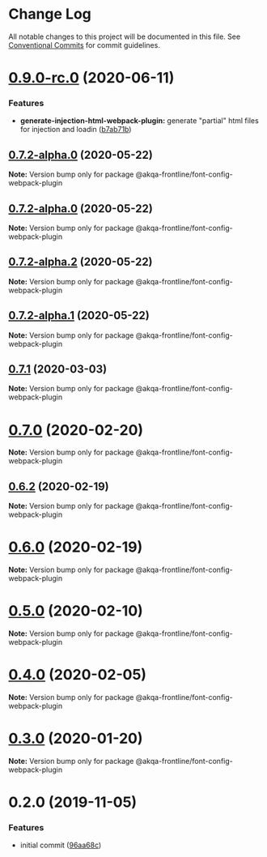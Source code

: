 # Change Log

All notable changes to this project will be documented in this file.
See [Conventional Commits](https://conventionalcommits.org) for commit guidelines.

# [0.9.0-rc.0](https://github.com/akqa-frontline/frontline/compare/v0.8.1...v0.9.0-rc.0) (2020-06-11)


### Features

* **generate-injection-html-webpack-plugin:** generate "partial" html files for injection and loadin ([b7ab71b](https://github.com/akqa-frontline/frontline/commit/b7ab71b6386bb103570b0dddf91a6aef46f19e87))






## [0.7.2-alpha.0](https://github.com/akqa-frontline/frontline/compare/v0.7.1...v0.7.2-alpha.0) (2020-05-22)

**Note:** Version bump only for package @akqa-frontline/font-config-webpack-plugin





## [0.7.2-alpha.0](https://github.com/akqa-frontline/frontline/compare/v0.7.2-alpha.2...v0.7.2-alpha.0) (2020-05-22)

**Note:** Version bump only for package @akqa-frontline/font-config-webpack-plugin





## [0.7.2-alpha.2](https://github.com/akqa-frontline/frontline/compare/v0.7.2-alpha.1...v0.7.2-alpha.2) (2020-05-22)

**Note:** Version bump only for package @akqa-frontline/font-config-webpack-plugin





## [0.7.2-alpha.1](https://github.com/akqa-frontline/frontline/compare/v0.7.2-alpha.0...v0.7.2-alpha.1) (2020-05-22)

**Note:** Version bump only for package @akqa-frontline/font-config-webpack-plugin






## [0.7.1](https://github.com/akqa-frontline/frontline/compare/v0.7.0...v0.7.1) (2020-03-03)

**Note:** Version bump only for package @akqa-frontline/font-config-webpack-plugin





# [0.7.0](https://github.com/akqa-frontline/frontline/compare/v0.6.2...v0.7.0) (2020-02-20)

**Note:** Version bump only for package @akqa-frontline/font-config-webpack-plugin





## [0.6.2](https://github.com/akqa-frontline/frontline/compare/v0.6.0...v0.6.2) (2020-02-19)

**Note:** Version bump only for package @akqa-frontline/font-config-webpack-plugin





# [0.6.0](https://github.com/akqa-frontline/frontline/compare/v0.5.0...v0.6.0) (2020-02-19)

**Note:** Version bump only for package @akqa-frontline/font-config-webpack-plugin





# [0.5.0](https://github.com/akqa-frontline/frontline/compare/v0.4.0...v0.5.0) (2020-02-10)

**Note:** Version bump only for package @akqa-frontline/font-config-webpack-plugin





# [0.4.0](https://github.com/akqa-frontline/frontline/compare/v0.3.2...v0.4.0) (2020-02-05)

**Note:** Version bump only for package @akqa-frontline/font-config-webpack-plugin





# [0.3.0](https://github.com/akqa-frontline/frontline/compare/v0.2.0...v0.3.0) (2020-01-20)

**Note:** Version bump only for package @akqa-frontline/font-config-webpack-plugin





# 0.2.0 (2019-11-05)


### Features

* initial commit ([96aa68c](https://github.com/akqa-frontline/frontline/commit/96aa68c334de5bc6c7f107598ed9fcedc7917af1))
